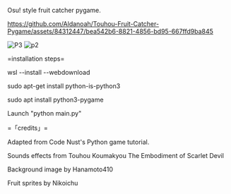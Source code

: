 Osu! style fruit catcher pygame. 


https://github.com/Aldanoah/Touhou-Fruit-Catcher-Pygame/assets/84312447/bea542b6-8821-4856-bd95-667ffd9ba845


![P3](https://github.com/Aldanoah/Touhou-Fruit-Catcher-Pygame/assets/84312447/2472ac8d-1d7c-4fa0-adbd-d774504f5037)
![p2](https://github.com/Aldanoah/Touhou-Fruit-Catcher-Pygame/assets/84312447/259c6f58-1c8b-4c12-bb96-8833bf280994)

=installation steps=
<p>wsl --install --webdownload</p>
<p>sudo apt-get install python-is-python3</p>
<p>sudo apt install python3-pygame</p>
<p>Launch "python main.py"</p>

=「credits」=
<p>Adapted from Code Nust's Python game tutorial.</p>
<p>Sounds effects from Touhou Koumakyou The Embodiment of Scarlet Devil </p> 
<p>Background image by Hanamoto410 </p>
<p>Fruit sprites by Nikoichu </p>
